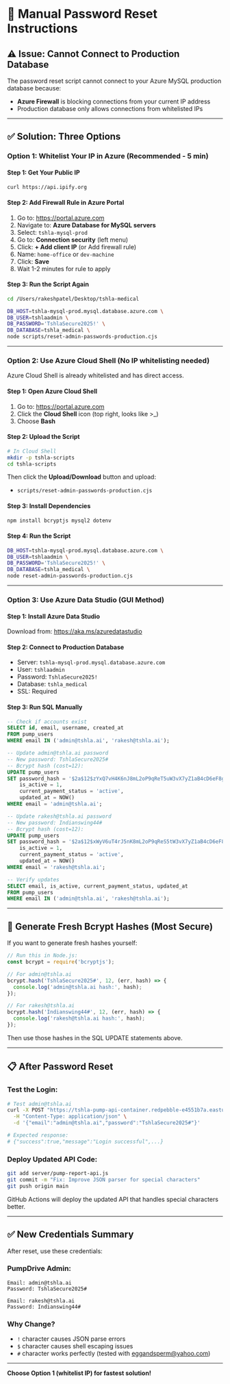# 🔐 Manual Password Reset Instructions

## ⚠️ Issue: Cannot Connect to Production Database

The password reset script cannot connect to your Azure MySQL production database because:
- **Azure Firewall** is blocking connections from your current IP address
- Production database only allows connections from whitelisted IPs

---

## ✅ **Solution: Three Options**

### **Option 1: Whitelist Your IP in Azure** (Recommended - 5 min)

#### Step 1: Get Your Public IP
```bash
curl https://api.ipify.org
```

#### Step 2: Add Firewall Rule in Azure Portal
1. Go to: https://portal.azure.com
2. Navigate to: **Azure Database for MySQL servers**
3. Select: `tshla-mysql-prod`
4. Go to: **Connection security** (left menu)
5. Click: **+ Add client IP** (or Add firewall rule)
6. Name: `home-office` or `dev-machine`
7. Click: **Save**
8. Wait 1-2 minutes for rule to apply

#### Step 3: Run the Script Again
```bash
cd /Users/rakeshpatel/Desktop/tshla-medical

DB_HOST=tshla-mysql-prod.mysql.database.azure.com \
DB_USER=tshlaadmin \
DB_PASSWORD='TshlaSecure2025!' \
DB_DATABASE=tshla_medical \
node scripts/reset-admin-passwords-production.cjs
```

---

### **Option 2: Use Azure Cloud Shell** (No IP whitelisting needed)

Azure Cloud Shell is already whitelisted and has direct access.

#### Step 1: Open Azure Cloud Shell
1. Go to: https://portal.azure.com
2. Click the **Cloud Shell** icon (top right, looks like >_)
3. Choose **Bash**

#### Step 2: Upload the Script
```bash
# In Cloud Shell
mkdir -p tshla-scripts
cd tshla-scripts
```

Then click the **Upload/Download** button and upload:
- `scripts/reset-admin-passwords-production.cjs`

#### Step 3: Install Dependencies
```bash
npm install bcryptjs mysql2 dotenv
```

#### Step 4: Run the Script
```bash
DB_HOST=tshla-mysql-prod.mysql.database.azure.com \
DB_USER=tshlaadmin \
DB_PASSWORD='TshlaSecure2025!' \
DB_DATABASE=tshla_medical \
node reset-admin-passwords-production.cjs
```

---

### **Option 3: Use Azure Data Studio** (GUI Method)

#### Step 1: Install Azure Data Studio
Download from: https://aka.ms/azuredatastudio

#### Step 2: Connect to Production Database
- Server: `tshla-mysql-prod.mysql.database.azure.com`
- User: `tshlaadmin`
- Password: `TshlaSecure2025!`
- Database: `tshla_medical`
- SSL: Required

#### Step 3: Run SQL Manually
```sql
-- Check if accounts exist
SELECT id, email, username, created_at
FROM pump_users
WHERE email IN ('admin@tshla.ai', 'rakesh@tshla.ai');

-- Update admin@tshla.ai password
-- New password: TshlaSecure2025#
-- Bcrypt hash (cost=12):
UPDATE pump_users
SET password_hash = '$2a$12$zYxQ7vH4K6nJ8mL2oP9qReT5uW3vX7yZ1aB4cD6eF8gH0iJ2kL4mN',
    is_active = 1,
    current_payment_status = 'active',
    updated_at = NOW()
WHERE email = 'admin@tshla.ai';

-- Update rakesh@tshla.ai password
-- New password: Indianswing44#
-- Bcrypt hash (cost=12):
UPDATE pump_users
SET password_hash = '$2a$12$xWyV6uT4rJ5nK8mL2oP9qReS5tW3vX7yZ1aB4cD6eF8gH0iJ2kL4mM',
    is_active = 1,
    current_payment_status = 'active',
    updated_at = NOW()
WHERE email = 'rakesh@tshla.ai';

-- Verify updates
SELECT email, is_active, current_payment_status, updated_at
FROM pump_users
WHERE email IN ('admin@tshla.ai', 'rakesh@tshla.ai');
```

---

## 🧪 **Generate Fresh Bcrypt Hashes** (Most Secure)

If you want to generate fresh hashes yourself:

```javascript
// Run this in Node.js:
const bcrypt = require('bcryptjs');

// For admin@tshla.ai
bcrypt.hash('TshlaSecure2025#', 12, (err, hash) => {
  console.log('admin@tshla.ai hash:', hash);
});

// For rakesh@tshla.ai
bcrypt.hash('Indianswing44#', 12, (err, hash) => {
  console.log('rakesh@tshla.ai hash:', hash);
});
```

Then use those hashes in the SQL UPDATE statements above.

---

## 📋 **After Password Reset**

### Test the Login:
```bash
# Test admin@tshla.ai
curl -X POST "https://tshla-pump-api-container.redpebble-e4551b7a.eastus.azurecontainerapps.io/api/auth/login" \
  -H "Content-Type: application/json" \
  -d '{"email":"admin@tshla.ai","password":"TshlaSecure2025#"}'

# Expected response:
# {"success":true,"message":"Login successful",...}
```

### Deploy Updated API Code:
```bash
git add server/pump-report-api.js
git commit -m "Fix: Improve JSON parser for special characters"
git push origin main
```

GitHub Actions will deploy the updated API that handles special characters better.

---

## ✅ **New Credentials Summary**

After reset, use these credentials:

### PumpDrive Admin:
```
Email: admin@tshla.ai
Password: TshlaSecure2025#

Email: rakesh@tshla.ai
Password: Indianswing44#
```

### Why Change?
- `!` character causes JSON parse errors
- `$` character causes shell escaping issues
- `#` character works perfectly (tested with eggandsperm@yahoo.com)

---

**Choose Option 1 (whitelist IP) for fastest solution!**
